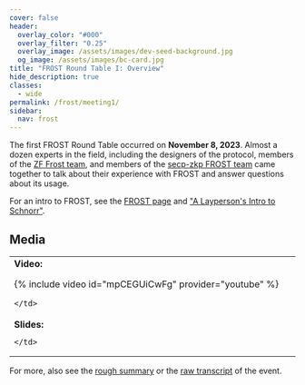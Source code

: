 ```yaml
---
cover: false
header:
  overlay_color: "#000"
  overlay_filter: "0.25"
  overlay_image: /assets/images/dev-seed-background.jpg
  og_image: /assets/images/bc-card.jpg
title: "FROST Round Table I: Overview"
hide_description: true
classes:
  - wide
permalink: /frost/meeting1/
sidebar:
  nav: frost
---
```


The first FROST Round Table occurred on **November 8, 2023**. Almost a dozen experts in the field, including the designers of the protocol, members of the [ZF Frost team](https://github.com/ZcashFoundation/frost), and members of the [secp-zkp FROST team](https://github.com/BlockstreamResearch/secp256k1-zkp/pull/138) came together to talk about their experience with FROST and answer questions about its usage.

For an intro to FROST, see the [FROST page](/frost/) and ["A Layperson's Intro to Schnorr"](https://www.blockchaincommons.com/musings/Schnorr-Intro/).

## Media

<table width="100%">
  <tr>
    <td width="640px">
      <b>Video:</b>

{% include video id="mpCEGUiCwFg" provider="youtube" %}

    </td>
  </tr>
  <tr>
    <td width="640px">
      <b>Slides:</b>


    </td>
  </tr>
</table>

For more, also see the [rough summary](/frost/meeting1/summary/) or the [raw transcript](/frost/meeting1/transcript) of the event.


